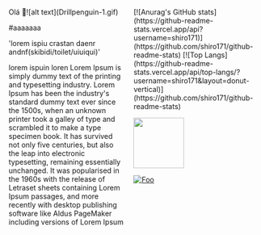 <div style="display: flex;">
  <div style="flex: 50%; padding: 10px;">
Olá 👋![alt text](Drillpenguin-1.gif)


#aaaaaaa


'lorem ispiu crastan daenr andnf(skibidi/toilet/uiuiqui)'

lorem ispuin loren Lorem Ipsum is simply dummy text of the printing and typesetting industry. Lorem Ipsum has been the industry's standard dummy text ever since the 1500s, when an unknown printer took a galley of type and scrambled it to make a type specimen book. It has survived not only five centuries, but also the leap into electronic typesetting, remaining essentially unchanged. It was popularised in the 1960s with the release of Letraset sheets containing Lorem Ipsum passages, and more recently with desktop publishing software like Aldus PageMaker including versions of Lorem Ipsum
</div>
<div style="flex: 50%; padding: 10px;">
[![Anurag's GitHub stats](https://github-readme-stats.vercel.app/api?username=shiro171)](https://github.com/shiro171/github-readme-stats) [![Top Langs](https://github-readme-stats.vercel.app/api/top-langs/?username=shiro171&layout=donut-vertical)](https://github.com/shiro171/github-readme-stats)




[<img src="https://github.com/shiro171/shiro171/assets/105444486/dcc76e03-5124-456a-8795-02be6a5367a1" width="100">](http://google.com.au/)

[![Foo](http://www.google.com.au/images/nav_logo7.png)](http://google.com.au/)
 </div>
</div>
